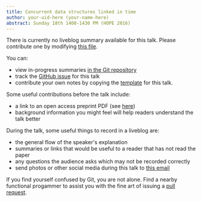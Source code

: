 ```yaml
---
title: Concurrent data structures linked in time
author: your-uid-here (your-name-here)
abstract: Sunday 18th 1400-1430 PM (HOPE 2016)
---
```


There is currently no liveblog summary available for this talk. Please contribute one by modifying [this file](https://github.com/ocamllabs/icfp2016-blog/blob/master/HOPE/concurrent-data-structures-lin.md).

You can:
* view in-progress summaries [in the Git repository](https://github.com/ocamllabs/icfp2016-blog/tree/master/HOPE/concurrent-data-structures-lin/)
* track the [GitHub issue](https://github.com/ocamllabs/icfp2016-blog/issues/28) for this talk
* contribute your own notes by copying the [template](concurrent-data-structures-lin/template.md) for this talk.

Some useful contributions before the talk include:
* a link to an open access preprint PDF (see [here](https://github.com/gasche/icfp2016-papers))
* background information you might feel will help readers understand the talk better

During the talk, some useful things to record in a liveblog are:
* the general flow of the speaker's explanation
* summaries or links that would be useful to a reader that has not read the paper
* any questions the audience asks which may not be recorded correctly
* send photos or other social media during this talk to [this email](mailto:icfp16.photos@gmail.com?subject=HOPE:concurrent-data-structures-lin)

If you find yourself confused by Git, you are not alone. Find a nearby functional progammer
to assist you with the fine art of issuing a [pull request](https://help.github.com/articles/about-pull-requests/).


